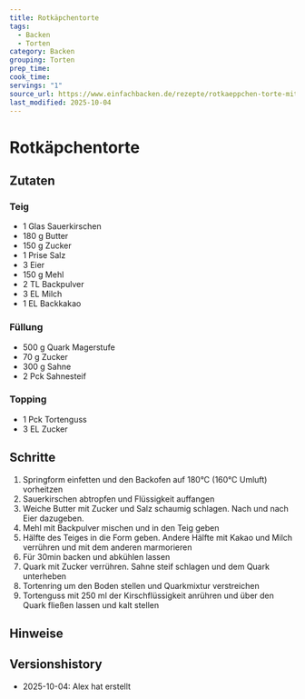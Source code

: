 ```yaml
---
title: Rotkäpchentorte
tags:
  - Backen
  - Torten
category: Backen
grouping: Torten
prep_time:
cook_time:
servings: "1"
source_url: https://www.einfachbacken.de/rezepte/rotkaeppchen-torte-mit-feinen-kirschen
last_modified: 2025-10-04
---
```

# Rotkäpchentorte

## Zutaten
### Teig
- 1 Glas Sauerkirschen
- 180 g Butter
- 150 g Zucker
- 1 Prise Salz
- 3 Eier
- 150 g Mehl
- 2 TL Backpulver
- 3 EL Milch
- 1 EL Backkakao
### Füllung
- 500 g Quark Magerstufe
- 70 g Zucker
- 300 g Sahne
- 2 Pck Sahnesteif
### Topping
- 1 Pck Tortenguss
- 3 EL Zucker
## Schritte
1. Springform einfetten und den Backofen auf 180°C (160°C Umluft) vorheitzen
2. Sauerkirschen abtropfen und Flüssigkeit auffangen
3. Weiche Butter mit Zucker und Salz schaumig schlagen. Nach und nach Eier dazugeben.
4. Mehl mit Backpulver mischen und in den Teig geben
5. Hälfte des Teiges in die Form geben. Andere Hälfte mit Kakao und Milch verrühren und mit dem anderen marmorieren
6. Für 30min backen und abkühlen lassen
7. Quark mit Zucker verrühren. Sahne steif schlagen und dem Quark unterheben
8. Tortenring um den Boden stellen und Quarkmixtur verstreichen
9. Tortenguss mit 250 ml der Kirschflüssigkeit anrühren und über den Quark fließen lassen und kalt stellen

## Hinweise

## Versionshistory
- 2025-10-04: Alex hat erstellt

  

<!-- Ende der Vorlage -->
<!-- MARKER FOR MAPPER SCRIPT -->